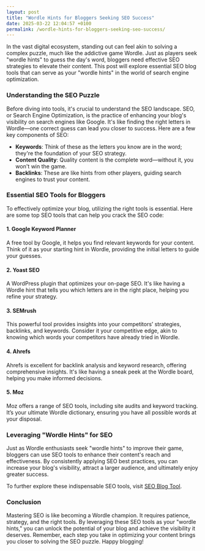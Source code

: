 ```yaml
---
layout: post
title: "Wordle Hints for Bloggers Seeking SEO Success"
date: 2025-03-22 12:04:57 +0100
permalink: /wordle-hints-for-bloggers-seeking-seo-success/
---
```



In the vast digital ecosystem, standing out can feel akin to solving a complex puzzle, much like the addictive game Wordle. Just as players seek "wordle hints" to guess the day's word, bloggers need effective SEO strategies to elevate their content. This post will explore essential SEO blog tools that can serve as your "wordle hints" in the world of search engine optimization.

### Understanding the SEO Puzzle

Before diving into tools, it's crucial to understand the SEO landscape. SEO, or Search Engine Optimization, is the practice of enhancing your blog's visibility on search engines like Google. It's like finding the right letters in Wordle—one correct guess can lead you closer to success. Here are a few key components of SEO:

- **Keywords**: Think of these as the letters you know are in the word; they're the foundation of your SEO strategy.
- **Content Quality**: Quality content is the complete word—without it, you won't win the game.
- **Backlinks**: These are like hints from other players, guiding search engines to trust your content.

### Essential SEO Tools for Bloggers

To effectively optimize your blog, utilizing the right tools is essential. Here are some top SEO tools that can help you crack the SEO code:

#### 1. **Google Keyword Planner**

A free tool by Google, it helps you find relevant keywords for your content. Think of it as your starting hint in Wordle, providing the initial letters to guide your guesses.

#### 2. **Yoast SEO**

A WordPress plugin that optimizes your on-page SEO. It's like having a Wordle hint that tells you which letters are in the right place, helping you refine your strategy.

#### 3. **SEMrush**

This powerful tool provides insights into your competitors’ strategies, backlinks, and keywords. Consider it your competitive edge, akin to knowing which words your competitors have already tried in Wordle.

#### 4. **Ahrefs**

Ahrefs is excellent for backlink analysis and keyword research, offering comprehensive insights. It's like having a sneak peek at the Wordle board, helping you make informed decisions.

#### 5. **Moz**

Moz offers a range of SEO tools, including site audits and keyword tracking. It’s your ultimate Wordle dictionary, ensuring you have all possible words at your disposal.

### Leveraging "Wordle Hints" for SEO

Just as Wordle enthusiasts seek "wordle hints" to improve their game, bloggers can use SEO tools to enhance their content's reach and effectiveness. By consistently applying SEO best practices, you can increase your blog's visibility, attract a larger audience, and ultimately enjoy greater success.

To further explore these indispensable SEO tools, visit [SEO Blog Tool](https://seoblogtool.com/).

### Conclusion

Mastering SEO is like becoming a Wordle champion. It requires patience, strategy, and the right tools. By leveraging these SEO tools as your "wordle hints," you can unlock the potential of your blog and achieve the visibility it deserves. Remember, each step you take in optimizing your content brings you closer to solving the SEO puzzle. Happy blogging!